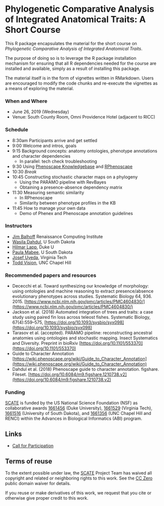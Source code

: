 # Phylogenetic Comparative Analysis of Integrated Anatomical Traits: A Short Course

This R package encapsulates the material for the short course on _Phylogenetic Comparative Analysis of Integrated Anatomical Traits_.

The purpose of doing so is to leverage the R package installation mechanism for ensuring that all R dependencies needed for the course are installed and available, simply as a result of installing this package.

The material itself is in the form of vignettes written in RMarkdown. Users are encouraged to modify the code chunks and re-execute the vignettes as a means of exploring the material.

### When and Where

- June 26, 2019 (Wednesday) 
- Venue: South County Room, Omni Providence Hotel (adjacent to RICC)

### Schedule
* 8:30am	Participants arrive and get settled
* 9:00	Welcome and intros, goals
* 9:15	Background concepts: anatomy ontologies, phenotype annotations and character dependencies
    - In parallel: tech check troubleshooting
* 9:30	Using [Phenoscape Knowledgebase] and [RPhenoscape]
* 10:30	_Break_
* 10:45	Constructing stochastic character maps on a phylogeny
    - Using the PARAMO pipeline with RevBayes
    - Obtaining a presence-absence dependency matrix
* 11:30	Measuring semantic similarity
    - In RPhenoscape
    - Similarity between phenotype profiles in the KB
* 11:45	How to manage your own data
    - Demo of Phenex and Phenoscape annotation guidelines
    
### Instructors
- [Jim Balhoff](https://orcid.org/0000-0002-8688-6599) Renaissance Computing Institute
- [Wasila Dahdul](https://scholar.google.com/citations?user=qHfrfGwAAAAJ&hl=en), U South Dakota
- [Hilmar Lapp](https://scholars.duke.edu/person/Hilmar.Lapp), Duke U
- [Paula Mabee](https://www.usd.edu/faculty-and-staff/Paula-Mabee), U South Dakota
- [Josef Uyeda](https://www.uyedalab.com/), Virginia Tech
- [Todd Vision](https://orcid.org/0000-0002-6133-2581), UNC Chapel Hill

### Recommended papers and resources
- Dececchi et al. Toward synthesizing our knowledge of morphology: using ontologies and machine reasoning to extract presence/absence evolutionary phenotypes across studies. Systematic Biology 64, 936. 2015. [https://www.ncbi.nlm.nih.gov/pmc/articles/PMC4604830/](https://www.ncbi.nlm.nih.gov/pmc/articles/PMC4604830/)
- Jackson et al. (2018) Automated integration of trees and traits: a case study using paired fin loss across teleost fishes. Systematic Biology, 67(4):559–575, [https://doi.org/10.1093/sysbio/syx098](https://doi.org/10.1093/sysbio/syx098)
- Tarasov et al. (accepted). PARAMO pipeline: reconstructing ancestral anatomies using ontologies and stochastic mapping. Insect Systematics and Diversity. Preprint in bioRxiv [https://doi.org/10.1101/553370](https://doi.org/10.1101/553370)
- Guide to Character Annotation [https://wiki.phenoscape.org/wiki/Guide_to_Character_Annotation](https://wiki.phenoscape.org/wiki/Guide_to_Character_Annotation)
- Dahdul et al. (2018) Phenoscape guide to character annotation. figshare. Fileset. [https://doi.org/10.6084/m9.figshare.1210738.v2](https://doi.org/10.6084/m9.figshare.1210738.v2)


### Funding
[SCATE] is funded by the US National Science Foundation (NSF) as collaborative awards [1661456] (Duke University), [1661529] (Virginia Tech), [1661516] (University of South Dakota), and [1661356] (UNC Chapel Hill and RENCI) within the Advances in Biological Informatics (ABI) program.

    
## Links

* [Call for Participation]

## Terms of reuse

To the extent possible under law, the [SCATE] Project Team has waived all copyright and related or neighboring rights to this work. See the [CC Zero] public domain waiver for details.

If you reuse or make derivatives of this work, we request that you cite or otherwise give proper credit to this work.

[Phenoscape Knowledgebase]: http://beta.phenoscape.org/#/home
[Call for Participation]: https://scate.phenoscape.org/2019-workshop-cfp.html
[SCATE]: http://scate.phenoscape.org
[CC Zero]: https://creativecommons.org/publicdomain/zero/1.0/
[RPhenoscape]: http://rphenoscape.phenoscape.org/
[Evolution Meetings]: https://www.evolutionmeetings.org/evolution-2019---providence.html
[1661456]: https://nsf.gov/awardsearch/showAward?AWD_ID=1661456
[1661529]: https://nsf.gov/awardsearch/showAward?AWD_ID=1661529
[1661356]: https://nsf.gov/awardsearch/showAward?AWD_ID=1661356
[1661516]: https://nsf.gov/awardsearch/showAward?AWD_ID=1661516

